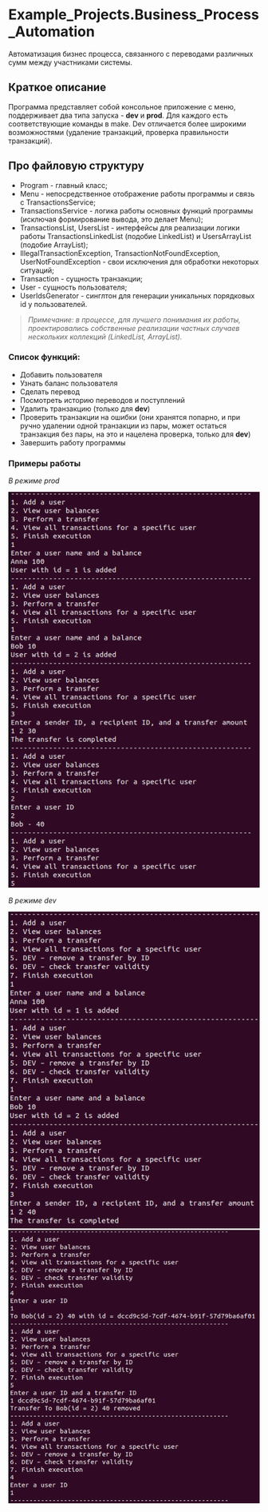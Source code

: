 # Example_Projects.Business_Process_Automation
Автоматизация бизнес процесса, связанного с переводами различных сумм между участниками системы.

## Краткое описание
Программа представляет собой консольное приложение с меню, поддерживает два типа запуска - **dev** и **prod**. Для каждого есть соответствующие команды в make. Dev отличается более широкими возможностями (удаление транзакций, проверка правильности транзакций).

## Про файловую структуру
- Program - главный класс;
- Menu - непосредственное отображение работы программы и связь с TransactionsService;
- TransactionsService - логика работы основных функций программы (исключая формирование вывода, это делает Menu);
- TransactionsList, UsersList - интерфейсы для реализации логики работы TransactionsLinkedList (подобие LinkedList) и UsersArrayList (подобие ArrayList);
- IllegalTransactionException, TransactionNotFoundException, UserNotFoundException - свои исключения для обработки некоторых ситуаций;
- Transaction - сущность транзакции;
- User - сущность пользователя;
- UserIdsGenerator - синглтон для генерации уникальных порядковых id у пользователей.

>*Примечание:
>в процессе, для лучшего понимания их работы, проектировались собственные реализации частных случаев нескольких коллекций (LinkedList, ArrayList).*

### Список функций:
* Добавить пользователя
* Узнать баланс пользователя
* Сделать перевод
* Посмотреть историю переводов и поступлений
* Удалить транзакцию (только для **dev**)
* Проверить транзакции на ошибки (они хранятся попарно, и при ручно удалении одной транзакции из пары, может остаться транзакция без пары, на это и нацелена проверка, только для **dev**)
* Завершить работу программы

### Примеры работы
*В режиме prod*

![prod_example](/misc/prod_example.png "Пример работы в prod режиме")

*В режиме dev*

![example_dev_1](/misc/example_dev_1.png "Пример работы в dev режиме, первая часть")
![example_dev_2](/misc/example_dev_2.png "Пример работы в dev режиме, вторая часть")
